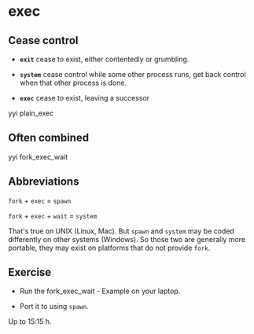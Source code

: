 # exec

## Cease control

* **`exit`** cease to exist, either contentedly or grumbling.

* **`system`** cease control while some other process runs,
get back control when that other process is done.

* **`exec`** cease to exist, leaving a successor

yyi plain_exec

## Often combined

yyi fork_exec_wait

## Abbreviations

`fork` + `exec` = `spawn`

`fork` + `exec` + `wait` = `system`

That's true on UNIX (Linux, Mac).  But `spawn` and `system` may
be coded differently on other systems (Windows).  So those two
are generally more portable, they may exist on platforms that do
not provide `fork`.

## Exercise

* Run the fork_exec_wait - Example on your laptop.

* Port it to using `spawn`.

Up to 15:15 h.
